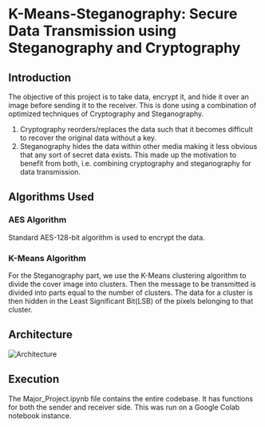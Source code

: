 # K-Means-Steganography: Secure Data Transmission using Steganography and Cryptography

## Introduction
The objective of this project is to take data, encrypt it, and hide it over an image before sending it to the receiver.
This is done using a combination of optimized techniques of Cryptography and Steganography. 

1. Cryptography reorders/replaces the data such that it becomes difficult to recover the original data without a key. 
2. Steganography hides the data within other media making it less obvious that any sort of secret data exists. This made up the motivation to benefit from both, i.e. combining cryptography and steganography for data transmission.

## Algorithms Used
### AES Algorithm
Standard AES-128-bit algorithm is used to encrypt the data.

### K-Means Algorithm
For the Steganography part, we use the K-Means clustering algorithm to divide the cover image into clusters. Then the message to be transmitted is divided into parts equal to the number of clusters. The data for a cluster is then hidden in the Least Significant Bit(LSB) of the pixels belonging to that cluster.

## Architecture 
![Architecture](https://github.com/deveshv-99/K-Means-Steganography/assets/135348080/9720326a-db9f-4b0e-892b-ade2be8f700f)

## Execution
The Major_Project.ipynb file contains the entire codebase. It has functions for both the sender and receiver side. This was run on a Google Colab notebook instance.
